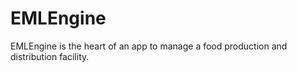 # EMLEngine

EMLEngine is the heart of an app to manage a food production and distribution facility. 
